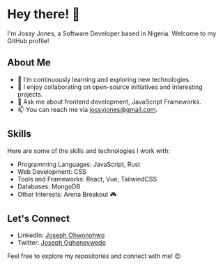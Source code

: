 
<!--
**Jossy-Jones/Jossy-Jones** is a ✨ _special_ ✨ repository because its `README.md` (this file) appears on your GitHub profile.

Here are some ideas to get you started:

- 🔭 I’m currently working on ...
- 🌱 I’m currently learning ...
- 👯 I’m looking to collaborate on ...
- 🤔 I’m looking for help with ...
- 💬 Ask me about ...
- 📫 How to reach me: ...
- 😄 Pronouns: ...
- ⚡ Fun fact: ...
-->
# Hey there! 👋

I'm Jossy Jones, a Software Developer based in Nigeria. Welcome to my GitHub profile!

## About Me

- 🌱 I’m continuously learning and exploring new technologies.
- 👯 I enjoy collaborating on open-source initiatives and interesting projects.
- 💬 Ask me about frontend development, JavaScript Frameworks.
- 📫 You can reach me via jossyjones@gmail.com.

## Skills

Here are some of the skills and technologies I work with:

- Programming Languages: JavaScript, Rust
- Web Development: CSS
- Tools and Frameworks: React, Vue, TailwindCSS
- Databases: MongoDB
- Other Interests: Arena Breakout 🎮

<!--
## Achievements

- [Any notable achievements or certifications]

## Stats

![Your GitHub Stats](https://github-readme-stats.vercel.app/api?username=Jossy-Jones&show_icons=true)
-->

## Let's Connect

- LinkedIn: [Joseph Ohwonohwo](https://linkedin.com/in/joseph-ohwonohwo/)
- Twitter: [Joseph Oghenevwede](https://x.com/J_Oghenevwede)

Feel free to explore my repositories and connect with me! 😊
